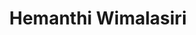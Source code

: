 ---
layout: author
title: Hemanthi Wimalasiri
short_name: jhwimalasiri
permalink: authors/jhwimalasiri
---